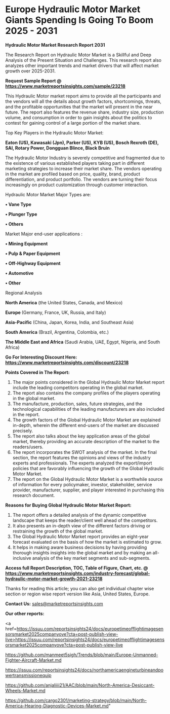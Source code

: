 # Europe Hydraulic Motor Market Giants Spending Is Going To Boom 2025 - 2031

<strong>Hydraulic Motor Market Research Report 2031</strong>

The Research Report on Hydraulic Motor Market is a Skillful and Deep Analysis of the Present Situation and Challenges. This research report also analyzes other important trends and market drivers that will affect market growth over 2025-2031.

<strong>Request Sample Report @ <a href=https://www.marketreportsinsights.com/sample/23218>https://www.marketreportsinsights.com/sample/23218</a></strong>

This Hydraulic Motor market report aims to provide all the participants and the vendors will all the details about growth factors, shortcomings, threats, and the profitable opportunities that the market will present in the near future. The report also features the revenue share, industry size, production volume, and consumption in order to gain insights about the politics to contest for gaining control of a large portion of the market share.

Top Key Players in the Hydraulic Motor Market:

<strong>Eaton (US), Kawasaki (Jpn), Parker (US), KYB (US), Bosch Rexroth (DE), SAI, Rotary Power, Dongguan Blince, Black Bruin</strong>

The Hydraulic Motor Industry is severely competitive and fragmented due to the existence of various established players taking part in different marketing strategies to increase their market share. The vendors operating in the market are profiled based on price, quality, brand, product differentiation, and product portfolio. The vendors are turning their focus increasingly on product customization through customer interaction.

Hydraulic Motor Market Major Types are:

<strong>• Vane Type

• Plunger Type

• Others</strong>

Market Major end-user applications :

<strong>• Mining Equipment

• Pulp & Paper Equipment

• Off-Highway Equipment

• Automotive

• Other</strong>

Regional Analysis

</u><strong><b>North America</b></strong> (the United States, Canada, and Mexico)

<strong><b>Europe </b></strong>(Germany, France, UK, Russia, and Italy)

<strong><b>Asia-Pacific</b></strong> (China, Japan, Korea, India, and Southeast Asia)

<strong><b>South America</b></strong> (Brazil, Argentina, Colombia, etc.)

<strong><b>The Middle East and Africa</b></strong> (Saudi Arabia, UAE, Egypt, Nigeria, and South Africa)

<strong>Go For Interesting Discount Here: <a href=https://www.marketreportsinsights.com/discount/23218>https://www.marketreportsinsights.com/discount/23218</a></strong>

<strong>Points Covered in The Report:</strong>
<ol>
  <li>The major points considered in the Global Hydraulic Motor Market report include the leading competitors operating in the global market.</li>
  <li>The report also contains the company profiles of the players operating in the global market.</li>
  <li>The manufacture, production, sales, future strategies, and the technological capabilities of the leading manufacturers are also included in the report.</li>
  <li>The growth factors of the Global Hydraulic Motor Market are explained in-depth, wherein the different end-users of the market are discussed precisely.</li>
  <li>The report also talks about the key application areas of the global market, thereby providing an accurate description of the market to the readers/users.</li>
  <li>The report incorporates the SWOT analysis of the market. In the final section, the report features the opinions and views of the industry experts and professionals. The experts analyzed the export/import policies that are favorably influencing the growth of the Global Hydraulic Motor Market.</li>
  <li>The report on the Global Hydraulic Motor Market is a worthwhile source of information for every policymaker, investor, stakeholder, service provider, manufacturer, supplier, and player interested in purchasing this research document.</li>
</ol>
<strong>Reasons for Buying Global Hydraulic Motor Market Report:</strong>

<ol>
  <li>The report offers a detailed analysis of the dynamic competitive landscape that keeps the reader/client well ahead of the competitors.</li>
  <li>It also presents an in-depth view of the different factors driving or restraining the growth of the global market.</li>
  <li>The Global Hydraulic Motor Market report provides an eight-year forecast evaluated on the basis of how the market is estimated to grow.</li>
  <li>It helps in making aware business decisions by having providing thorough insights insights into the global market and by making an all-inclusive analysis of the key market segments and sub-segments.</li>
</ol>
<strong>Access full Report Description, TOC, Table of Figure, Chart, etc. @ <a href=https://www.marketreportsinsights.com/industry-forecast/global-hydraulic-motor-market-growth-2021-23218>https://www.marketreportsinsights.com/industry-forecast/global-hydraulic-motor-market-growth-2021-23218</a></strong>


Thanks for reading this article; you can also get individual chapter wise section or region wise report version like Asia, United States, Europe.

<strong>Contact Us:</strong>
sales@marketreportsinsights.com

<strong>Our other reports:</strong>

<a href=https://issuu.com/reportsinsights24/docs/europetimeofflightimagesensorsmarket2025companyove?cta=post-publish-view-live>https://issuu.com/reportsinsights24/docs/europetimeofflightimagesensorsmarket2025companyove?cta=post-publish-view-live</a>

<a href=https://github.com/manmeet5sigh/Trends/blob/main/Europe-Unmanned-Fighter-Aircraft-Market.md>https://github.com/manmeet5sigh/Trends/blob/main/Europe-Unmanned-Fighter-Aircraft-Market.md</a>

<a href=https://issuu.com/reportsinsights24/docs/northamericaengineturbineandpowertransmissionequip>https://issuu.com/reportsinsights24/docs/northamericaengineturbineandpowertransmissionequip</a>

<a href=https://github.com/anjaliiii21/AAC/blob/main/North-America-Desiccant-Wheels-Market.md>https://github.com/anjaliiii21/AAC/blob/main/North-America-Desiccant-Wheels-Market.md</a>

<a href=https://github.com/cargo2301/marketing-strategy/blob/main/North-America-Hearing-Diagnostic-Devices-Market.md>https://github.com/cargo2301/marketing-strategy/blob/main/North-America-Hearing-Diagnostic-Devices-Market.md</a>"

